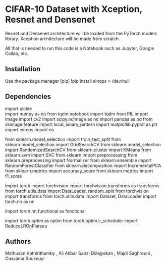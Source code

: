 # CIFAR-10 Dataset with Xception, Resnet and Densenet

Resnet and Densenet architecture will be loaded from the PyTorch models library. Xception architecture will be made from scratch.

All that is needed to run this code is a Notebook such as Jupyter, Google Collab, etc.

## Installation

Use the package manager [pip]
!pip install einops > /dev/null

## Dependencies
import pickle<br />
import numpy as np
from tqdm.notebook import tqdm
from PIL import Image
import cv2
import scipy.ndimage as nd
import pandas as pd
from skimage.feature import local_binary_pattern
import matplotlib.pyplot as plt
import einops
import os

from sklearn.model_selection import train_test_split
from sklearn.model_selection import GridSearchCV
from sklearn.model_selection import RandomizedSearchCV
from sklearn.cluster import KMeans
from sklearn.svm import SVC
from sklearn import preprocessing
from sklearn.preprocessing import Normalizer
from sklearn.ensemble import RandomForestClassifier
from sklearn.decomposition import IncrementalPCA
from sklearn.metrics import accuracy_score
from sklearn.metrics import f1_score

import torch
import torchvision
import torchvision.transforms as transforms
from torch.utils.data import DataLoader, random_split
from torchvision import transforms
from torch.utils.data import Dataset, DataLoader
import torch.nn as nn

import torch.nn.functional as fonctional

import torch.optim as optim
from torch.optim.lr_scheduler import ReduceLROnPlateau

## Authors

Mathusan Kathirithamby , 
Ali Akbar Sabzi Dizajyekan ,
Majdi Saghrouni ,
Oussama Soukeuyr
